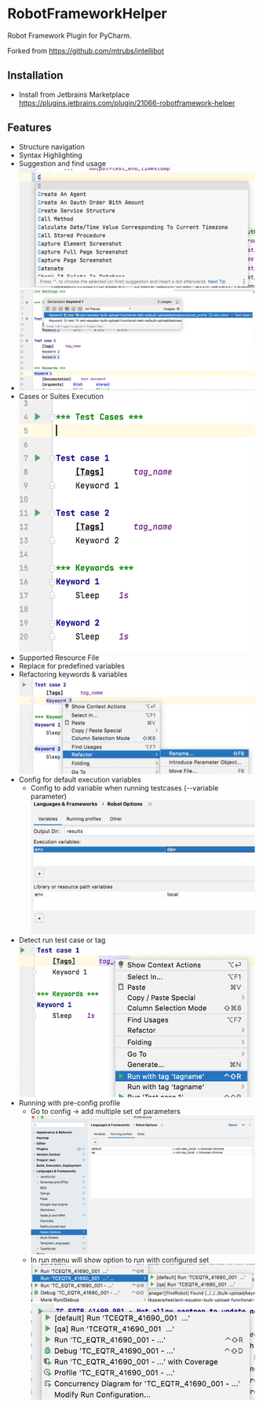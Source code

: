 # RobotFrameworkHelper
<!-- Plugin description -->
Robot Framework Plugin for PyCharm.

Forked from https://github.com/mtrubs/intellibot


## Installation
* Install from Jetbrains Marketplace https://plugins.jetbrains.com/plugin/21066-robotframework-helper

## Features
* Structure navigation 
* Syntax Highlighting
* Suggestion and find usage
  ![suggestion](/docs/imgs/suggestion.png)
* ![usages](/docs/imgs/find_usage.png)
* Cases or Suites Execution
  ![marker](/docs/imgs/marker.png)
* Supported Resource File
* Replace for predefined variables
* Refactoring keywords & variables
  ![refactoring](/docs/imgs/refactoring.png)
* Config for default execution variables
  * Config to add variable when running testcases (--variable parameter)
  ![variable config](/docs/imgs/run_variable_config.png)
* Detect run test case or tag
  ![run tag](/docs/imgs/run_tag.png)
* Running with pre-config profile
  * Go to config -> add multiple set of parameters
  ![Config screen](/docs/imgs/config_run_template.png)
  * In run menu will show option to run with configured set
  ![Run in context](/docs/imgs/run_with_multi_template_context.png)
  ![Run in marker](/docs/imgs/run_with_multi_template_marker.png)

<!-- Plugin description end -->
